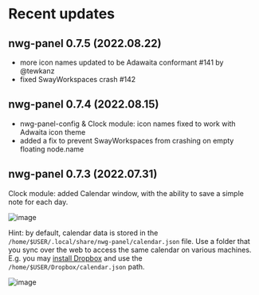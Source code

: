 # Recent updates

## nwg-panel 0.7.5 (2022.08.22)

- more icon names updated to be Adawaita conformant #141 by @tewkanz
- fixed SwayWorkspaces crash #142

## nwg-panel 0.7.4 (2022.08.15)

- nwg-panel-config & Clock module: icon names fixed to work with Adwaita icon theme
- added a fix to prevent SwayWorkspaces from crashing on empty floating node.name

## nwg-panel 0.7.3 (2022.07.31)

Clock module: added Calendar window, with the ability to save a simple note for each day.

![image](https://user-images.githubusercontent.com/20579136/182003682-ab3b2e85-69f5-4834-8b65-93c311e19549.png)

Hint: by default, calendar data is stored in the `/home/$USER/.local/share/nwg-panel/calendar.json` file. Use a folder that you sync over the web to access the same calendar on various machines. E.g. you may [install Dropbox](https://wiki.archlinux.org/title/dropbox) and use the `/home/$USER/Dropbox/calendar.json` path.

![image](https://user-images.githubusercontent.com/20579136/182003964-6ca3c1f7-2e0f-4056-8c8e-48b90e9253d2.png)
